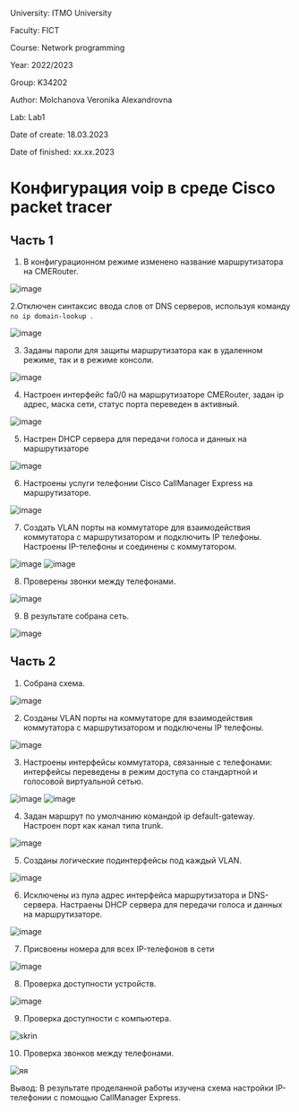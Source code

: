 University: ITMO University

Faculty: FICT

Course: Network programming

Year: 2022/2023

Group: K34202

Author: Molchanova Veronika Alexandrovna

Lab: Lab1

Date of create: 18.03.2023

Date of finished: xx.xx.2023


# Конфигурация voip в среде Сisco packet tracer

## Часть 1
1. В конфигурационном режиме изменено название маршрутизатора на CMERouter.

![image](https://user-images.githubusercontent.com/90505004/226175214-18b15f3e-2016-4da7-a955-bd453844a7a8.png)

2.Отключен синтаксис ввода слов от DNS серверов, используя команду `no ip domain-lookup `.

![image](https://user-images.githubusercontent.com/90505004/226175494-3730215a-adfb-4e7d-9444-d70a02218580.png)

3. Заданы пароли для защиты маршрутизатора как в удаленном режиме, так и в режиме консоли.

![image](https://user-images.githubusercontent.com/90505004/226175698-c88c7772-0f31-41ee-bc10-69411b640fa1.png)

4. Настроен интерфейс fa0/0 на маршрутизаторе CMERouter, задан ip адрес, маска сети, статус порта переведен в активный.

![image](https://user-images.githubusercontent.com/90505004/226175835-603e28e7-db15-4d19-9844-2e2ee0a1bce6.png)

5. Настрен DHCP сервера для передачи голоса и данных на маршрутизаторе

![image](https://user-images.githubusercontent.com/90505004/226176069-d7f71fa4-5ad2-42af-8657-52f8f1e4e262.png)

6. Настроены услуги телефонии Cisco CallManager Express на маршрутизаторе.

![image](https://user-images.githubusercontent.com/90505004/226176942-7807dd96-25b3-4ffe-b35d-36180969277a.png)

7. Создать VLAN порты на коммутаторе для взаимодействия коммутатора с маршрутизатором и подключить IP телефоны. Настроены IP-телефоны и соединены с коммутатором.

![image](https://user-images.githubusercontent.com/90505004/226177947-9b9d8509-6485-4c43-9761-30e56ca805ae.png)
![image](https://user-images.githubusercontent.com/90505004/226178101-d619cbf9-e5b1-4361-b0e9-3fca5aa33eae.png)

8. Проверены звонки между телефонами.

![image](https://user-images.githubusercontent.com/90505004/226178324-726ed0a8-3587-47ca-a83c-ef68956cdac8.png)

9. В результате собрана сеть.

![image](https://user-images.githubusercontent.com/90505004/226179049-c886639f-47cd-4e26-865b-e80ad5c6219d.png)


## Часть 2

1. Собрана схема.

![image](https://user-images.githubusercontent.com/90505004/226179282-4767b7a6-09f7-4282-be5c-ffa577f94c08.png)

2. Созданы VLAN порты на коммутаторе для взаимодействия коммутатора с маршрутизатором и подключены IP телефоны.

![image](https://user-images.githubusercontent.com/90505004/226180598-a861fe06-0487-44c3-844e-928c16b064b0.png)

3. Настроены интерфейсы коммутатора, связанные с телефонами: интерфейсы переведены в режим доступа со стандартной и голосовой виртуальной сетью.

![image](https://user-images.githubusercontent.com/90505004/226181099-ea391785-3347-4a85-92d6-d8c66b6fe5f4.png)
![image](https://user-images.githubusercontent.com/90505004/226181105-5e3bea56-265d-40ad-a393-0ae4ff7b95df.png)

4. Задан маршрут по умолчанию командой ip default-gateway. Настроен порт как канал типа trunk.

![image](https://user-images.githubusercontent.com/90505004/226181375-5933b4d8-bf11-49e6-bd85-6f94662e53df.png)

5. Созданы логические подинтерфейсы под каждый VLAN.

![image](https://user-images.githubusercontent.com/90505004/226182068-05576c57-7fe4-414f-b502-cd582d19173b.png)

6. Исключены из пула адрес интерфейса маршрутизатора и DNS-сервера.  Настраены DHCP сервера для передачи голоса и данных на
маршрутизаторе.

![image](https://user-images.githubusercontent.com/90505004/226182442-5720152e-573f-4e07-8260-c7c37ffb022a.png)

7. Присвоены номера для всех IP-телефонов в сети

![image](https://user-images.githubusercontent.com/90505004/226182764-04db6984-4bbf-481f-88f3-a03962fac48b.png)

8. Проверка доступности устройств.

![image](https://user-images.githubusercontent.com/90505004/226183013-ea53bf8d-37b5-4dbf-9e2b-e54d47d11831.png)

9. Проверка доступности с компьютера.

![skrin](https://user-images.githubusercontent.com/90505004/226315752-63c66a8e-af59-40a1-b409-51f5bb0e29dd.png)


10. Проверка звонков между телефонами.

![яя](https://user-images.githubusercontent.com/90505004/226184472-4a33b712-6e1c-4287-8b40-aa76c394f031.jpg)

Вывод: В результате проделанной работы изучена схема настройки IP-телефонии с помощью CallManager Express.
